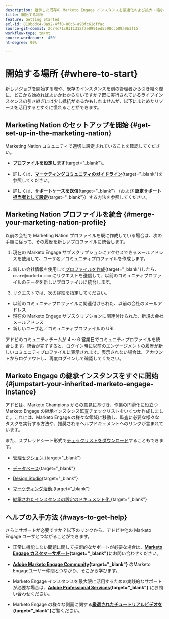 ```yaml
---
description: 継承した既存の Marketo Engage インスタンスを最適化および拡大・縮小する方法について説明します。このチェックリストに従って管理者設定を監査し、データベースの健全性を維持します。
title: 開始する場所
feature: Getting Started
exl-id: 819bddc4-0a92-4ff0-86c6-a93fc61dffac
source-git-commit: 2c74c71c9311312f7e0991ed5598ccb09a9b1f15
workflow-type: tm+mt
source-wordcount: '450'
ht-degree: 90%

---
```


# 開始する場所 {#where-to-start}

新しいジョブを開始する際や、既存のインスタンスを別の管理者から引き継ぐ際に、どこから始めればよいかわからないですか？既に実行されているライブインスタンスの引き継ぎには少し抵抗があるかもしれませんが、以下にまとめたリソースを活用するとすぐに慣れることができます。

## Marketing Nation のセットアップを開始 {#get-set-up-in-the-marketing-nation}

Marketing Nation コミュニティで適切に設定されていることを確認してください。

* [**プロファイルを設定します**](https://nation.marketo.com/){target="_blank"}。

* 詳しくは、[**マーケティングコミュニティのガイドライン**](https://nation.marketo.com/t5/community-guidelines/ct-p/community-guidelines){target="_blank"}を参照してください。

* 詳しくは、[**サポートケースを送信**](https://nation.marketo.com/t5/Knowledgebase/Submitting-a-Support-Case-to-Marketo-Support/ta-p/252201){target="_blank"} （および [**認定サポート担当者として設定**](https://nation.marketo.com/t5/Knowledgebase/Managing-Authorized-Support-Contacts/ta-p/254341){target="_blank"}）する方法を参照してください。

## Marketing Nation プロファイルを統合 {#merge-your-marketing-nation-profile}

以前の会社で Marketing Nation プロファイルを既に作成している場合は、次の手順に従って、その履歴を新しいプロファイルに統合します。

1. 現在の Marketo Engage サブスクリプションにアクセスできるメールアドレスを使用して、ユーザ名／コミュニティプロファイルを作成します。

1. 新しい会社情報を使用して[プロファイルを作成](https://nation.marketo.com/){target="_blank"}したら、`ccare@marketo.com` にリクエストを送信して、以前のコミュニティプロファイルのデータを新しいプロファイルに統合します。

1. リクエストでは、次の詳細を指定してください。

* 以前のコミュニティプロファイルに関連付けられた、以前の会社のメールアドレス
* 現在の Marketo Engage サブスクリプションに関連付けられた、新規の会社メールアドレス
* 新しいユーザ名／コミュニティプロファイルの URL

アドビのコミュニティチームが 4 ～ 6 営業日でコミュニティプロファイルを統合します。統合が完了すると、ログイン時に以前のエンゲージメントの履歴が新しいコミュニティプロファイルに表示されます。表示されない場合は、アカウントからログアウトし、再度ログインして確認してください。

## Marketo Engage の継承インスタンスをすぐに開始  {#jumpstart-your-inherited-marketo-engage-instance}

アドビは、Marketo Champions からの意見に基づき、作業の円滑化に役立つ Marketo Engage の継承インスタンス監査チェックリストをいくつか作成しました。これには、Marketo Engage の様々な領域に移動し、監査に必要な様々なタスクを実行する方法や、推奨されるヘルプドキュメントへのリンクが含まれています。

また、スプレッドシート形式で[チェックリストをダウンロード](/help/marketo/getting-started/inheriting-a-marketo-engage-instance/assets/adobe-marketo-engage-inherited-instance-admin-checklist.xlsx)することもできます。

* [ 管理セクション ](/help/marketo/getting-started/inheriting-a-marketo-engage-instance/admin-section-checklist.md){target="_blank"}

* [データベース](/help/marketo/getting-started/inheriting-a-marketo-engage-instance/database-checklist.md){target="_blank"}

* [Design Studio](/help/marketo/getting-started/inheriting-a-marketo-engage-instance/design-studio-checklist.md){target="_blank"}

* [ マーケティング活動 ](/help/marketo/getting-started/inheriting-a-marketo-engage-instance/marketing-activities-checklist.md){target="_blank"}

* [ 継承されたインスタンスの設定のドキュメント化 ](/help/marketo/getting-started/inheriting-a-marketo-engage-instance/document-your-setup.md){target="_blank"}

## ヘルプの入手方法 {#ways-to-get-help}

さらにサポートが必要ですか？以下のリンクから、アドビや他の Marketo Engage ユーザとつながることができます。

* 正常に機能しない問題に関して技術的なサポートが必要な場合は、**[Marketo Engage カスタマーサポート](https://nation.marketo.com/t5/Support/ct-p/Support){target="_blank"}**&#x200B;にお問い合わせください。

* **[Adobe Marketo Engage Community](https://nation.marketo.com/){target="_blank"}** のMarketo Engageユーザー仲間とつながり、そこから学びます。

* Marketo Engage インスタンスを最大限に活用するための実践的なサポートが必要な場合は、**[Adobe Professional Services](https://business.adobe.com/products/marketo/services-support.html){target="_blank"}** にお問い合わせください。

* Marketo Engage の様々な側面に関する&#x200B;**[厳選されたチュートリアルビデオを](https://experienceleague.adobe.com/docs/marketo-learn/tutorials/overview.html?lang=ja){target="_blank"}**&#x200B;ご覧ください。
